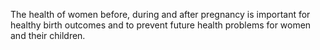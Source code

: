 The health of women before, during and after pregnancy is important for healthy birth outcomes and to prevent future health problems for women and their children.
